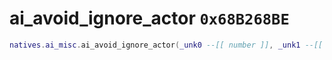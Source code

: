 # ai_avoid_ignore_actor `0x68B268BE`

```lua
natives.ai_misc.ai_avoid_ignore_actor(_unk0 --[[ number ]], _unk1 --[[ number ]])
```
